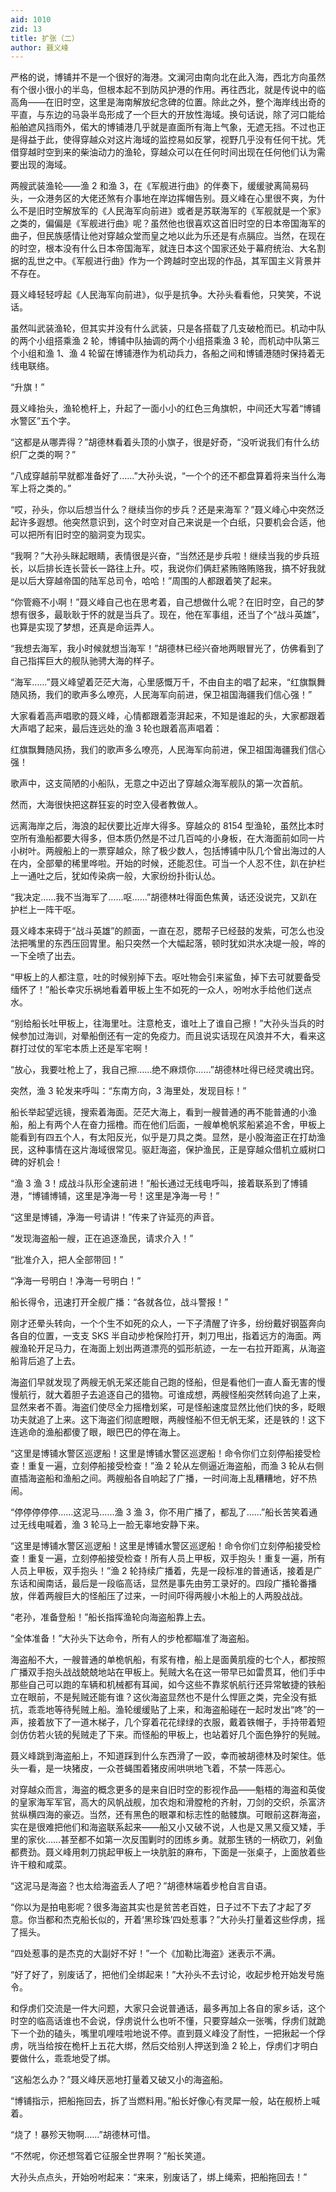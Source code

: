 ```yaml
---
aid: 1010
zid: 13
title: 扩张（二）
author: 聂义峰
---
```


严格的说，博铺并不是一个很好的海港。文澜河由南向北在此入海，西北方向虽然有个很小很小的半岛，但根本起不到防风护港的作用。再往西北，就是传说中的临高角——在旧时空，这里是海南解放纪念碑的位置。除此之外，整个海岸线出奇的平直，与东边的马袅半岛形成了一个巨大的开放性海域。换句话说，除了河口能给船舶遮风挡雨外，偌大的博铺港几乎就是直面所有海上气象，无遮无挡。不过也正是得益于此，使得穿越众对这片海域的监控易如反掌，视野几乎没有任何干扰。凭借穿越时空到来的柴油动力的渔轮，穿越众可以在任何时间出现在任何他们认为需要出现的海域。

两艘武装渔轮——渔 2 和渔 3，在《军舰进行曲》的伴奏下，缓缓驶离简易码头，一众港务区的大佬还煞有介事地在岸边挥帽告别。聂义峰在心里很不爽，为什么不是旧时空解放军的《人民海军向前进》或者是苏联海军的《军舰就是一个家》之类的，偏偏是《军舰进行曲》呢？虽然他也很喜欢这首旧时空的日本帝国海军的曲子，但民族感情让他对穿越众堂而皇之地以此为乐还是有点膈应。当然，在现在的时空，根本没有什么日本帝国海军，就连日本这个国家还处于幕府统治、大名割据的乱世之中。《军舰进行曲》作为一个跨越时空出现的作品，其军国主义背景并不存在。

聂义峰轻轻哼起《人民海军向前进》，似乎是抗争。大孙头看看他，只笑笑，不说话。

虽然叫武装渔轮，但其实并没有什么武装，只是各搭载了几支破枪而已。机动中队的两个小组搭乘渔 2 轮，博铺中队抽调的两个小组搭乘渔 3 轮，而机动中队第三个小组和渔 1、渔 4 轮留在博铺港作为机动兵力，各船之间和博铺港随时保持着无线电联络。

“升旗！”

聂义峰抬头，渔轮桅杆上，升起了一面小小的红色三角旗帜，中间还大写着“博铺水警区”五个字。

“这都是从哪弄得？”胡德林看着头顶的小旗子，很是好奇，“没听说我们有什么纺织厂之类的啊？”

“八成穿越前早就都准备好了……”大孙头说，“一个个的还不都盘算着将来当什么海军上将之类的。”

“哎，孙头，你以后想当什么？继续当你的步兵？还是来海军？”聂义峰心中突然泛起许多遐想。他突然意识到，这个时空对自己来说是一个白纸，只要机会合适，他可以把所有旧时空的脑洞变为现实。

“我啊？”大孙头眯起眼睛，表情很是兴奋，“当然还是步兵啦！继续当我的步兵班长，以后排长连长营长一路往上升。哎，我说你们俩赶紧贿赂贿赂我，搞不好我就是以后大穿越帝国的陆军总司令，哈哈！”周围的人都跟着笑了起来。

“你管瘾不小啊！”聂义峰自己也在思考着，自己想做什么呢？在旧时空，自己的梦想有很多，最耿耿于怀的就是当兵了。现在，他在军事组，还当了个“战斗英雄”，也算是实现了梦想，还真是命运弄人。

“我想去海军，我小时候就想当海军！”胡德林已经兴奋地两眼冒光了，仿佛看到了自己指挥巨大的舰队驰骋大海的样子。

“海军……”聂义峰望着茫茫大海，心里感慨万千，不由自主的唱了起来，“红旗飘舞随风扬，我们的歌声多么嘹亮，人民海军向前进，保卫祖国海疆我们信心强！”

大家看着高声唱歌的聂义峰，心情都跟着澎湃起来，不知是谁起的头，大家都跟着大声唱了起来，最后连远处的渔 3 轮也跟着高声唱着：

红旗飘舞随风扬，我们的歌声多么嘹亮，人民海军向前进，保卫祖国海疆我们信心强！

歌声中，这支简陋的小船队，无意之中迈出了穿越众海军舰队的第一次首航。

然而，大海很快把这群狂妄的时空入侵者教做人。

远离海岸之后，海浪的起伏要比近岸大得多。穿越众的 8154 型渔轮，虽然比本时空所有渔船都要大得多，但本质仍然是不过几百吨的小身板，在大海面前如同一片小树叶。两艘船上的一票穿越众，除了极少数人，包括博铺中队几个曾出海过的人在内，全部晕的稀里哗啦。开始的时候，还能忍住。可当一个人忍不住，趴在护栏上一通吐之后，犹如传染病一般，大家纷纷扑街认怂。

“我决定……我不当海军了……呕……”胡德林吐得面色焦黄，话还没说完，又趴在护栏上一阵干呕。

聂义峰本来碍于“战斗英雄”的颜面，一直在忍，腮帮子已经鼓的发紫，可怎么也没法把嘴里的东西压回胃里。船只突然一个大幅起落，顿时犹如洪水决堤一般，哗的一下全喷了出去。

“甲板上的人都注意，吐的时候别掉下去。呕吐物会引来鲨鱼，掉下去可就要备受缅怀了！”船长幸灾乐祸地看着甲板上生不如死的一众人，吩咐水手给他们送点水。

“别给船长吐甲板上，往海里吐。注意枪支，谁吐上了谁自己擦！”大孙头当兵的时候参加过海训，对晕船倒还有一定的免疫力。而且说实话现在风浪并不大，看来这群打过仗的军宅本质上还是军宅啊！

“放心，我要吐枪上了，我自己擦……绝不麻烦你……”胡德林吐得已经灵魂出窍。

突然，渔 3 轮发来呼叫：“东南方向，3 海里处，发现目标！”

船长举起望远镜，搜索着海面。茫茫大海上，看到一艘普通的再不能普通的小渔船，船上有两个人在奋力摇橹。而在他们后面，一艘单桅帆浆船紧追不舍，甲板上能看到有四五个人，有太阳反光，似乎是刀具之类。显然，是小股海盗正在打劫渔民，这种事情在这片海域很常见。驱赶海盗，保护渔民，正是穿越众借机立威树口碑的好机会！

“渔 3 渔 3！成战斗队形全速前进！”船长通过无线电呼叫，接着联系到了博铺港，“博铺博铺，这里是净海一号！这里是净海一号！”

“这里是博铺，净海一号请讲！”传来了许延亮的声音。

“发现海盗船一艘，正在追逐渔民，请求介入！”

“批准介入，把人全部带回！”

“净海一号明白！净海一号明白！”

船长得令，迅速打开全舰广播：“各就各位，战斗警报！”

刚才还晕头转向，一个个生不如死的众人，一下子清醒了许多，纷纷戴好钢盔奔向各自的位置，一支支 SKS 半自动步枪保险打开，刺刀甩出，指着远方的海面。两艘渔轮开足马力，在海面上划出两道漂亮的弧形航迹，一左一右拉开距离，从海盗船背后追了上去。

海盗们早就发现了两艘无帆无桨还能自己跑的怪船，但是看他们一直人畜无害的慢慢航行，就大着胆子去追逐自己的猎物。可谁成想，两艘怪船突然转向追了上来，显然来者不善。海盗们使尽全力摇橹划桨，可是怪船速度显然比他们快的多，眨眼功夫就追了上来。这下海盗们彻底瞪眼，两艘怪船不但无帆无桨，还是铁的！这下连逃命的渔船都傻了眼，眼巴巴的停在海上。

“这里是博铺水警区巡逻船！这里是博铺水警区巡逻船！命令你们立刻停船接受检查！重复一遍，立刻停船接受检查！”渔 2 轮从左侧逼近海盗船，而渔 3 轮从右侧直插海盗船和渔船之间。两艘船各自响起了广播，一时间海上乱糟糟地，好不热闹。

“停停停停停……这泥马……渔 3 渔 3，你不用广播了，都乱了……”船长苦笑着通过无线电喊着，渔 3 轮马上一脸无辜地安静下来。

“这里是博铺水警区巡逻船！这里是博铺水警区巡逻船！命令你们立刻停船接受检查！重复一遍，立刻停船接受检查！所有人员上甲板，双手抱头！重复一遍，所有人员上甲板，双手抱头！”渔 2 轮持续广播着，先是一段标准的普通话，接着是广东话和闽南话，最后是一段临高话，显然是事先由劳工录好的。四段广播轮番播放，伴着两艘巨大的怪船压了过来，一时间吓得两艘小木船上的人两股战战。

“老孙，准备登船！”船长指挥渔轮向海盗船靠上去。

“全体准备！”大孙头下达命令，所有人的步枪都瞄准了海盗船。

海盗船不大，一艘普通的单桅帆船，有浆有橹，船上是面黄肌瘦的七个人，都按照广播双手抱头战战兢兢地站在甲板上。髡贼大名在这一带早已如雷贯耳，他们手中那些自己可以跑的车辆和机械都有耳闻，如今这些不靠浆帆航行还异常敏捷的铁船立在眼前，不是髡贼还能有谁？这伙海盗显然也不是什么悍匪之类，完全没有抵抗，乖乖地等待髡贼上船。渔轮缓缓贴了上来，和海盗船碰在一起时发出“咚”的一声，接着放下了一道木梯子，几个穿着花花绿绿的衣服，戴着铁帽子，手持带着短剑仿仿若火铳的髡贼走了下来。而怪船的甲板上，也站着好几个面色狰狞的髡贼。

聂义峰跳到海盗船上，不知道踩到什么东西滑了一跤，幸而被胡德林及时架住。低头一看，是一块猪皮，一众苍蝇围着猪皮闹哄哄地飞着，不禁一阵恶心。

对穿越众而言，海盗的概念更多的是来自旧时空的影视作品——魁梧的海盗和英俊的皇家海军军官，高大的风帆战舰，加农炮和滑膛枪的齐射，刀剑的交织，杀富济贫纵横四海的豪迈。当然，还有黑色的眼罩和标志性的骷髅旗。可眼前这群海盗，实在是很难把他们和海盗联系起来——船又小又破不说，人也是又黑又瘦又矮，手里的家伙……甚至都不如第一次反围剿时的团练乡勇。就那生锈的一柄砍刀，剁鱼都费劲。聂义峰用刺刀挑起甲板上一块肮脏的麻布，下面是一张桌子，上面放着些许干粮和咸菜。

“这泥马是海盗？也太给海盗丢人了吧？”胡德林端着步枪自言自语。

“你以为是拍电影呢？很多海盗其实也是贫苦老百姓，日子过不下去了才起了歹意。你当都和杰克船长似的，开着‘黑珍珠’四处惹事？”大孙头打量着这些俘虏，摇了摇头。

“四处惹事的是杰克的大副好不好！”一个《加勒比海盗》迷表示不满。

“好了好了，别废话了，把他们全绑起来！”大孙头不去讨论，收起步枪开始发号施令。

和俘虏们交流是一件大问题，大家只会说普通话，最多再加上各自的家乡话，这个时空的临高话谁也不会说，俘虏说什么也听不懂，只要穿越众一张嘴，俘虏们就跪下一个劲的磕头，嘴里叽哩哇啦地说不停。直到聂义峰没了耐性，一把揪起一个俘虏，咣当给按在桅杆上五花大绑，然后交给别人押送到渔 2 轮上，俘虏们才明白要做什么，乖乖地受了绑。

“这船怎么办？”聂义峰厌恶地打量着又破又小的海盗船。

“博铺指示，把船拖回去，拆了当燃料用。”船长好像心有灵犀一般，站在舰桥上喊着。

“烧了！暴殄天物啊……”胡德林可惜。

“不然呢，你还想驾着它征服全世界啊？”船长笑道。

大孙头点点头，开始吩咐起来：“来来，别废话了，绑上绳索，把船拖回去！”
